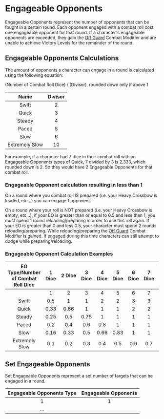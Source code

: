 # Engageable Opponents

Engageable Opponents represent the number of opponents that can be fought in a certain round. Each opponent engaged with a combat roll cost one engageable opponent for that round. If a character's engageable opponents are exceeded, they gain the [Off Guard](./CombatModifiers.md#off-guard-disadvantage) Combat Modifier and are unable to achieve Victory Levels for the remainder of the round.

## Engageable Opponents Calculations

The amount of opponents a character can engage in a round is calculated using the following equation:

(Number of Combat Roll Dice) / (Divisor), rounded down only if above 1

|      Name      | Divisor |
| :-------------: | :-----: |
|      Swift      |    2    |
|      Quick      |    3    |
|    Steady    |    4    |
|      Paced      |    5    |
|     Slow     |    6    |
| Extremely Slow |   10   |

For example, if a character had 7 dice in their combat roll with an Engageable Opponents types of Quick, 7 divided by 3 is 2.333, which rounded down is 2. So they would have 2 Engageable Opponents for that combat roll.

### Engageable Opponent calculation resulting in less than 1

On a round where you combat roll IS prepared (i.e. your Heavy Crossbow is loaded, etc...) you can engage 1 opponent.

On a round where your roll is NOT prepared (i.e. your Heavy Crossbow is empty, etc...), if your EO is greater than or equal to 0.5 and less than 1, you must spend 1 round reloading/preparing in order to use this roll again. If your EO is greater than 0 and less 0.5, your character must spend 2 rounds reloading/preparing. While reloading/preparing the [Off Guard](./CombatModifiers.md#off-guard-disadvantage) Combat Modifier is gained. If engaged during this time characters can still attempt to dodge while preparing/reloading.

### Engageable Opponent Calculation Examples

| EO Type/Number of Combat Roll Dice | 1 Dice | 2 Dice | 3 Dice | 4 Dice | 5 Dice | 6 Dice | 7 Dice | 8 Dice | 9 Dice | 10 Dice | 11 Dice | 12 Dice |
| :--------------------------------: | :----: | :-----: | :----: | :----: | :----: | :----: | :----: | :----: | :----: | :-----: | :-----: | :-----: |
|                                    |   1   |    2    |   3   |   4   |   5   |   6   |   7   |   8   |   9   |   10   |   11   |   12   |
|               Swift               |  0.5  |    1    |   1   |   2   |   2   |   3   |   3   |   4   |   4   |    5    |    5    |    6    |
|               Quick               |  0.33  |  0.66  |   1   |   1   |   1   |   2   |   2   |   2   |   3   |    3    |    3    |    4    |
|              Steady              |  0.25  |   0.5   |  0.75  |   1   |   1   |   1   |   1   |   2   |   2   |    2    |    2    |    3    |
|                Paced                |  0.2  |   0.4   |  0.6  |  0.8  |   1   |   1   |   1   |   1   |   1   |    2    |    2    |    2    |
|              Slow              |  0.16  |  0.33  |  0.5  |  0.66  |  0.83  |   1   |   1   |   1   |   1   |    1    |    1    |    2    |
|          Extremely Slow          |  0.1  |   0.2   |  0.3  |  0.4  |  0.5  |  0.6  |  0.7  |  0.8  |  0.9  |    1    |    1    |    1    |

## Set Engageable Opponents

Set Engageable Opponents represent a set number of targets that can be engaged in a round.

| Engageable Opponents Type | Engageable Opponents |
| :-----------------------: | :------------------: |
|             1             |          1          |
|            ...            |                      |
